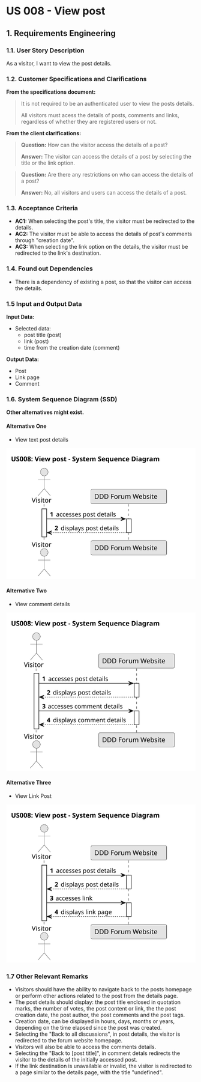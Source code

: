 # US 008 - View post 

## 1. Requirements Engineering


### 1.1. User Story Description


As a visitor, I want to view the post details.


### 1.2. Customer Specifications and Clarifications 


**From the specifications document:**

> It is not required to be an authenticated user to view the posts details. 
>
> All visitors must acess the details of posts, comments and links, regardless of whether they are registered users or not.


**From the client clarifications:** 

> **Question:**
> How can the visitor access the details of a post?
>
> **Answer:**
> The visitor can access the details of a post by selecting the title or the link option.

> **Question:** 
> Are there any restrictions on who can access the details of a post?
>
> **Answer:**
> No, all visitors and users can access the details of a post.


### 1.3. Acceptance Criteria

* **AC1:** When selecting the post's title, the visitor must be redirected to the details.
* **AC2:** The visitor must be able to access the details of post's comments through "creation date".
* **AC3:** When selecting the link option on the details, the visitor must be redirected to the link's destination.


### 1.4. Found out Dependencies

* There is a dependency of existing a post, so that the visitor can access the details.

### 1.5 Input and Output Data


**Input Data:**


* Selected data:
	* post title (post)
	* link (post)
	* time from the creation date (comment)


**Output Data:** 

* Post
* Link page
* Comment



### 1.6. System Sequence Diagram (SSD)

**Other alternatives might exist.**

#### Alternative One 

* View text post details

![System Sequence Diagram](svg/us008-system-sequence-diagram-alternative-one.svg)

#### Alternative Two

* View comment details

![System Sequence Diagram](svg/us008-system-sequence-diagram-alternative-two.svg)

#### Alternative Three

* View Link Post
  
![System Sequence Diagram](svg/us08-system-sequence-diagram-alternative-three.svg)

### 1.7 Other Relevant Remarks
	
* Visitors should have the ability to navigate back to the posts homepage or perform other actions related to the post from the details page.
* The post details should display: the post title enclosed in quotation marks, the number of votes, the post content or link, the  the post creation date, the post author, the post comments and the post tags.
* Creation date, can be displayed in hours, days, months or years, depending on the time elapsed since the post was created.
* Selecting the "Back to all discussions", in post details, the visitor is redirected to the forum website homepage.
* Visitors will also be able to access the comments details.
* Selecting the "Back to [post title]", in comment detals redirects the visitor to the details of the initially accessed post.
* If the link destination is unavailable or invalid, the visitor is redirected to a page similar to the details page, with the title "undefined".


